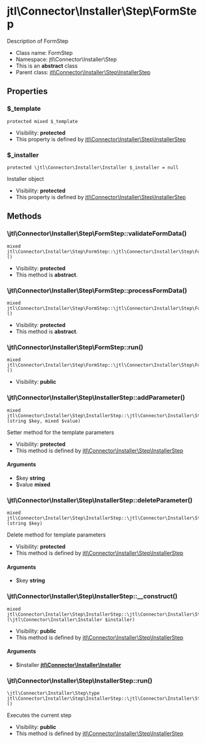jtl\Connector\Installer\Step\FormStep
===============

Description of FormStep




* Class name: FormStep
* Namespace: jtl\Connector\Installer\Step
* This is an **abstract** class
* Parent class: [jtl\Connector\Installer\Step\InstallerStep](jtl-Connector-Installer-Step-InstallerStep.md)





Properties
----------


### $_template

```
protected mixed $_template
```





* Visibility: **protected**
* This property is defined by [jtl\Connector\Installer\Step\InstallerStep](jtl-Connector-Installer-Step-InstallerStep.md)


### $_installer

```
protected \jtl\Connector\Installer\Installer $_installer = null
```

Installer object



* Visibility: **protected**
* This property is defined by [jtl\Connector\Installer\Step\InstallerStep](jtl-Connector-Installer-Step-InstallerStep.md)


Methods
-------


### \jtl\Connector\Installer\Step\FormStep::validateFormData()

```
mixed jtl\Connector\Installer\Step\FormStep::\jtl\Connector\Installer\Step\FormStep::validateFormData()()
```





* Visibility: **protected**
* This method is **abstract**.



### \jtl\Connector\Installer\Step\FormStep::processFormData()

```
mixed jtl\Connector\Installer\Step\FormStep::\jtl\Connector\Installer\Step\FormStep::processFormData()()
```





* Visibility: **protected**
* This method is **abstract**.



### \jtl\Connector\Installer\Step\FormStep::run()

```
mixed jtl\Connector\Installer\Step\FormStep::\jtl\Connector\Installer\Step\FormStep::run()()
```





* Visibility: **public**



### \jtl\Connector\Installer\Step\InstallerStep::addParameter()

```
mixed jtl\Connector\Installer\Step\InstallerStep::\jtl\Connector\Installer\Step\InstallerStep::addParameter()(string $key, mixed $value)
```

Setter method for the template parameters



* Visibility: **protected**
* This method is defined by [jtl\Connector\Installer\Step\InstallerStep](jtl-Connector-Installer-Step-InstallerStep.md)

#### Arguments

* $key **string**
* $value **mixed**



### \jtl\Connector\Installer\Step\InstallerStep::deleteParameter()

```
mixed jtl\Connector\Installer\Step\InstallerStep::\jtl\Connector\Installer\Step\InstallerStep::deleteParameter()(string $key)
```

Delete method for template parameters



* Visibility: **protected**
* This method is defined by [jtl\Connector\Installer\Step\InstallerStep](jtl-Connector-Installer-Step-InstallerStep.md)

#### Arguments

* $key **string**



### \jtl\Connector\Installer\Step\InstallerStep::__construct()

```
mixed jtl\Connector\Installer\Step\InstallerStep::\jtl\Connector\Installer\Step\InstallerStep::__construct()(\jtl\Connector\Installer\Installer $installer)
```





* Visibility: **public**
* This method is defined by [jtl\Connector\Installer\Step\InstallerStep](jtl-Connector-Installer-Step-InstallerStep.md)

#### Arguments

* $installer **[jtl\Connector\Installer\Installer](jtl-Connector-Installer-Installer.md)**



### \jtl\Connector\Installer\Step\InstallerStep::run()

```
\jtl\Connector\Installer\Step\type jtl\Connector\Installer\Step\InstallerStep::\jtl\Connector\Installer\Step\InstallerStep::run()()
```

Executes the current step



* Visibility: **public**
* This method is defined by [jtl\Connector\Installer\Step\InstallerStep](jtl-Connector-Installer-Step-InstallerStep.md)


